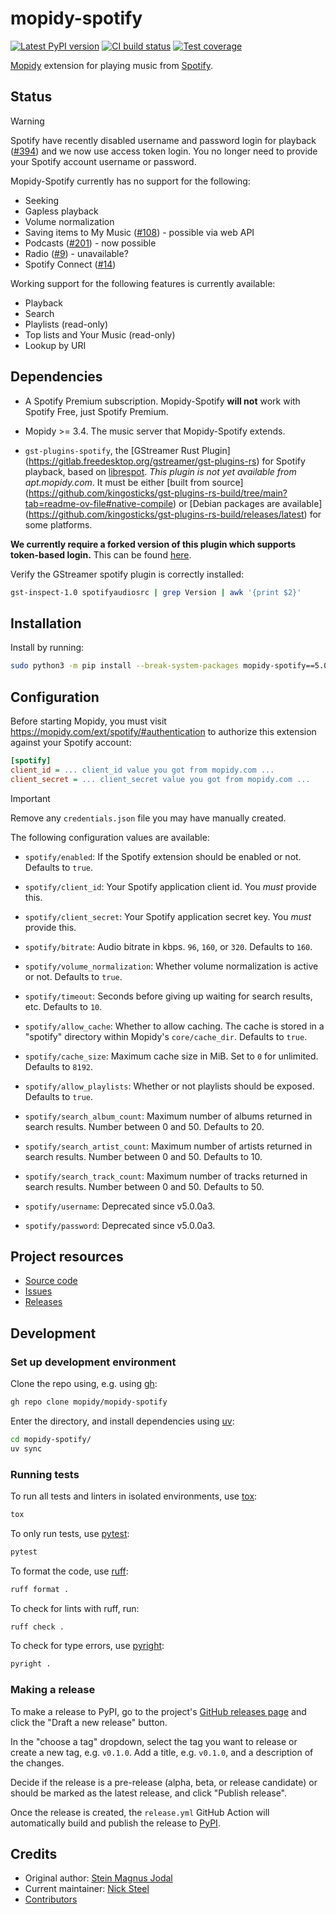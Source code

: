 # mopidy-spotify

[![Latest PyPI version](https://img.shields.io/pypi/v/mopidy-spotify)](https://pypi.org/p/mopidy-spotify)
[![CI build status](https://img.shields.io/github/actions/workflow/status/mopidy/mopidy-spotify/ci.yml)](https://github.com/mopidy/mopidy-spotify/actions/workflows/ci.yml)
[![Test coverage](https://img.shields.io/codecov/c/gh/mopidy/mopidy-spotify)](https://codecov.io/gh/mopidy/mopidy-spotify)

[Mopidy](https://mopidy.com/) extension for playing music from [Spotify](https://www.spotify.com/).

## Status

> [!WARNING]
> Spotify have recently disabled username and password login for playback
> ([#394](https://github.com/mopidy/mopidy-spotify/issues/394)) and we now use
> access token login. You no longer need to provide your Spotify account
> username or password.

Mopidy-Spotify currently has no support for the following:

- Seeking
- Gapless playback
- Volume normalization
- Saving items to My Music ([#108](https://github.com/mopidy/mopidy-spotify/issues/108)) -
  possible via web API
- Podcasts ([#201](https://github.com/mopidy/mopidy-spotify/issues/201)) -
  now possible
- Radio ([#9](https://github.com/mopidy/mopidy-spotify/issues/9)) - unavailable?
- Spotify Connect ([#14](https://github.com/mopidy/mopidy-spotify/issues/14))

Working support for the following features is currently available:

- Playback
- Search
- Playlists (read-only)
- Top lists and Your Music (read-only)
- Lookup by URI

## Dependencies

- A Spotify Premium subscription. Mopidy-Spotify **will not** work with Spotify
  Free, just Spotify Premium.

- Mopidy >= 3.4. The music server that Mopidy-Spotify extends.

- `gst-plugins-spotify`, the [GStreamer Rust Plugin]
  (https://gitlab.freedesktop.org/gstreamer/gst-plugins-rs) for Spotify
  playback, based on [librespot](https://github.com/librespot-org/librespot/).
  _This plugin is not yet available from apt.mopidy.com_. It must be either
  [built from source]
  (https://github.com/kingosticks/gst-plugins-rs-build/tree/main?tab=readme-ov-file#native-compile)
  or [Debian packages are available]
  (https://github.com/kingosticks/gst-plugins-rs-build/releases/latest)
  for some platforms.

**We currently require a forked version of this plugin which supports
token-based login.** This can be found
[here](https://gitlab.freedesktop.org/kingosticks/gst-plugins-rs/-/tree/spotify-access-token-logging).

Verify the GStreamer spotify plugin is correctly installed:

```sh
gst-inspect-1.0 spotifyaudiosrc | grep Version | awk '{print $2}'
```

## Installation

Install by running:

```sh
sudo python3 -m pip install --break-system-packages mopidy-spotify==5.0.0a3
```

## Configuration

Before starting Mopidy, you must visit https://mopidy.com/ext/spotify/#authentication
to authorize this extension against your Spotify account:

```ini
[spotify]
client_id = ... client_id value you got from mopidy.com ...
client_secret = ... client_secret value you got from mopidy.com ...
```

> [!IMPORTANT]
> Remove any `credentials.json` file you may have manually created.

The following configuration values are available:

- `spotify/enabled`: If the Spotify extension should be enabled or not.
  Defaults to `true`.

- `spotify/client_id`: Your Spotify application client id. You _must_ provide this.

- `spotify/client_secret`: Your Spotify application secret key. You _must_ provide this.

- `spotify/bitrate`: Audio bitrate in kbps. `96`, `160`, or `320`.
  Defaults to `160`.

- `spotify/volume_normalization`: Whether volume normalization is active or
  not. Defaults to `true`.

- `spotify/timeout`: Seconds before giving up waiting for search results,
  etc. Defaults to `10`.

- `spotify/allow_cache`: Whether to allow caching. The cache is stored in a
  "spotify" directory within Mopidy's `core/cache_dir`. Defaults to `true`.

- `spotify/cache_size`: Maximum cache size in MiB. Set to `0` for unlimited. Defaults to `8192`.

- `spotify/allow_playlists`: Whether or not playlists should be exposed.
  Defaults to `true`.

- `spotify/search_album_count`: Maximum number of albums returned in search
  results. Number between 0 and 50. Defaults to 20.

- `spotify/search_artist_count`: Maximum number of artists returned in search
  results. Number between 0 and 50. Defaults to 10.

- `spotify/search_track_count`: Maximum number of tracks returned in search
  results. Number between 0 and 50. Defaults to 50.

- `spotify/username`: Deprecated since v5.0.0a3.

- `spotify/password`: Deprecated since v5.0.0a3.

## Project resources

- [Source code](https://github.com/mopidy/mopidy-spotify)
- [Issues](https://github.com/mopidy/mopidy-spotify/issues)
- [Releases](https://github.com/mopidy/mopidy-spotify/releases)

## Development

### Set up development environment

Clone the repo using, e.g. using [gh](https://cli.github.com/):

```sh
gh repo clone mopidy/mopidy-spotify
```

Enter the directory, and install dependencies using [uv](https://docs.astral.sh/uv/):

```sh
cd mopidy-spotify/
uv sync
```

### Running tests

To run all tests and linters in isolated environments, use
[tox](https://tox.wiki/):

```sh
tox
```

To only run tests, use [pytest](https://pytest.org/):

```sh
pytest
```

To format the code, use [ruff](https://docs.astral.sh/ruff/):

```sh
ruff format .
```

To check for lints with ruff, run:

```sh
ruff check .
```

To check for type errors, use [pyright](https://microsoft.github.io/pyright/):

```sh
pyright .
```

### Making a release

To make a release to PyPI, go to the project's [GitHub releases
page](https://github.com/mopidy/mopidy-spotify/releases)
and click the "Draft a new release" button.

In the "choose a tag" dropdown, select the tag you want to release or create a
new tag, e.g. `v0.1.0`. Add a title, e.g. `v0.1.0`, and a description of the changes.

Decide if the release is a pre-release (alpha, beta, or release candidate) or
should be marked as the latest release, and click "Publish release".

Once the release is created, the `release.yml` GitHub Action will automatically
build and publish the release to
[PyPI](https://pypi.org/project/mopidy-spotify/).

## Credits

- Original author: [Stein Magnus Jodal](https://github.com/mopidy)
- Current maintainer: [Nick Steel](https://github.com/kingosticks)
- [Contributors](https://github.com/mopidy/mopidy-spotify/graphs/contributors)
